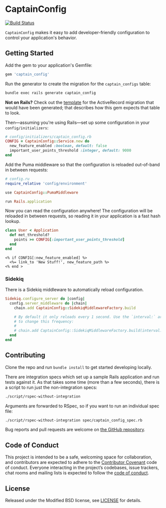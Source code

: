 # CaptainConfig

[![Build Status](https://travis-ci.org/dirk/captain_config.svg?branch=master)](https://travis-ci.org/dirk/captain_config)

`CaptainConfig` makes it easy to add developer-friendly configuration to control your application's behavior.

## Getting Started

Add the gem to your application's Gemfile:

```rb
gem 'captain_config'
```

Run the generator to create the migration for the `captain_configs` table:

```sh
bundle exec rails generate captain_config
```

**Not on Rails?** Check out the [template](https://github.com/dirk/captain_config/blob/master/lib/generators/templates/create_captain_configs.rb.tt) for the ActiveRecord migration that would have been generated; that describes how this gem expects that table to look.

Then—assuming you're using Rails—set up some configuration in your `config/initializers`:

```rb
# config/initializers/captain_config.rb
CONFIG = CaptainConfig::Service.new do
  new_feature_enabled :boolean, default: false
  important_user_points_threshold :integer, default: 9000
end
```

Add the Puma middleware so that the configuration is reloaded out-of-band in between requests:

```rb
# config.ru
require_relative 'config/environment'

use CaptainConfig::PumaMiddleware

run Rails.application
```

Now you can read the configuration anywhere! The configuration will be reloaded in between requests, so reading it in your application is a fast hash lookup.

```rb
class User < Application
  def met_threshold?
    points >= CONFIG[:important_user_points_threshold]
  end
end
```

```erb
<% if CONFIG[:new_feature_enabled] %>
  <%= link_to 'New Stuff!', new_feature_path %>
<% end >
```

### Sidekiq

There is a Sidekiq middleware to automatically reload configuration.

```rb
Sidekiq.configure_server do |config|
  config.server_middleware do |chain|
    chain.add CaptainConfig::SidekiqMiddlewareFactory.build

    # By default it only reloads every 1 second. Use the `interval:` argument
    # to change this frequency:
    #
    # chain.add CaptainConfig::SidekiqMiddlewareFactory.build(interval: 5.0)
  end
end
```

## Contributing

Clone the repo and run `bundle install` to get started developing locally.

There are integration specs which set up a sample Rails application and run tests against it. As that takes some time (more than a few seconds), there is a script to run just the non-integration specs:

```sh
./script/rspec-without-integration
```

Arguments are forwarded to RSpec, so if you want to run an individual spec file:

```sh
./script/rspec-without-integration spec/captain_config_spec.rb
```

Bug reports and pull requests are welcome on [the GitHub repository](https://github.com/dirk/captain_config).

## Code of Conduct

This project is intended to be a safe, welcoming space for collaboration, and contributors are expected to adhere to the [Contributor Covenant](http://contributor-covenant.org) code of conduct. Everyone interacting in the project’s codebases, issue trackers, chat rooms and mailing lists is expected to follow the [code of conduct](https://github.com/dirk/captain_config/blob/master/CODE_OF_CONDUCT.md).

## License

Released under the Modified BSD license, see [LICENSE](LICENSE) for details.
